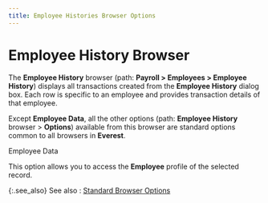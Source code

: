 ```yaml
---
title: Employee Histories Browser Options
---
```


# Employee History Browser


The **Employee History** browser  (path: **Payroll &gt; Employees &gt; Employee 
 History**) displays all transactions created from the **Employee 
 History** dialog box. Each row is specific to an employee and provides  transaction details of that employee.


Except **Employee Data**, all the  other options (path: **Employee History**  browser > **Options**) available  from this browser are standard options common to all browsers in **Everest**.


Employee Data


This option allows you to access the **Employee**  profile of the selected record.


{:.see_also}
See also
: [Standard  Browser Options]({{site.wwe_chm}}/everest-client/ui/browsers/standard_browser_options.html)
